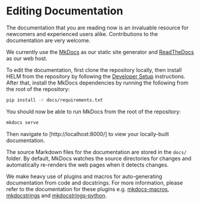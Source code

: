 # Editing Documentation

The documentation that you are reading now is an invaluable resource for newcomers and experienced users alike. Contributions to the documentation are very welcome.

We currently use the [MkDocs](https://www.mkdocs.org/) as our static site generator and [ReadTheDocs](https://readthedocs.org/) as our web host.

To edit the documentation, first clone the repository locally, then install HELM from the repository by following the [Developer Setup](developer_setup.md) instructions. After that, install the MkDocs dependencies by running the following from the root of the repository:

```sh
pip install -r docs/requirements.txt
```

You should now be able to run MkDocs from the root of the repository:

```sh
mkdocs serve
```

Then navigate to [http://localhost:8000/] to view your locally-built documentation.

The source Markdown files for the documentation are stored in the `docs/` folder. By default, MkDocs watches the source directories for changes and automatically re-renders the web pages when it detects changes.

We make heavy use of plugins and macros for auto-generating documentation from code and docstrings. For more information, please refer to the documentation for these plugins e.g. [mkdocs-macros](https://mkdocs-macros-plugin.readthedocs.io/en/latest/), [mkdocstrings](https://mkdocstrings.github.io/python/) and [mkdocstrings-python](https://mkdocstrings.github.io/python/).
